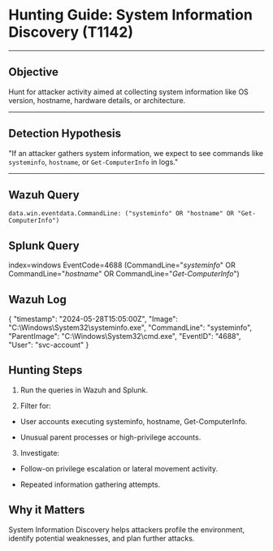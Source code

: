 # Hunting Guide: System Information Discovery (T1142)

---

## Objective

Hunt for attacker activity aimed at collecting system information like OS version, hostname, hardware details, or architecture.

---

## Detection Hypothesis

"If an attacker gathers system information, we expect to see commands like `systeminfo`, `hostname`, or `Get-ComputerInfo` in logs."

---

## Wazuh Query

```kql
data.win.eventdata.CommandLine: ("systeminfo" OR "hostname" OR "Get-ComputerInfo")
```
## Splunk Query

index=windows EventCode=4688 (CommandLine="*systeminfo*" OR CommandLine="*hostname*" OR CommandLine="*Get-ComputerInfo*")

## Wazuh Log

{
  "timestamp": "2024-05-28T15:05:00Z",
  "Image": "C:\\Windows\\System32\\systeminfo.exe",
  "CommandLine": "systeminfo",
  "ParentImage": "C:\\Windows\\System32\\cmd.exe",
  "EventID": "4688",
  "User": "svc-account"
}

## Hunting Steps

1. Run the queries in Wazuh and Splunk.

2. Filter for:

- User accounts executing systeminfo, hostname, Get-ComputerInfo.

- Unusual parent processes or high-privilege accounts.

3. Investigate:

- Follow-on privilege escalation or lateral movement activity.

- Repeated information gathering attempts.

## Why it Matters

System Information Discovery helps attackers profile the environment, identify potential weaknesses, and plan further attacks.